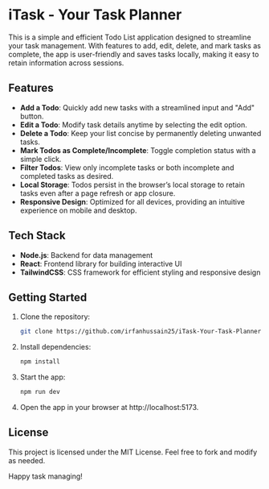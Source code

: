 # iTask - Your Task Planner

This is a simple and efficient Todo List application designed to streamline your task management. With features to add, edit, delete, and mark tasks as complete, the app is user-friendly and saves tasks locally, making it easy to retain information across sessions.

## Features

- **Add a Todo**: Quickly add new tasks with a streamlined input and "Add" button.
- **Edit a Todo**: Modify task details anytime by selecting the edit option.
- **Delete a Todo**: Keep your list concise by permanently deleting unwanted tasks.
- **Mark Todos as Complete/Incomplete**: Toggle completion status with a simple click.
- **Filter Todos**: View only incomplete tasks or both incomplete and completed tasks as desired.
- **Local Storage**: Todos persist in the browser’s local storage to retain tasks even after a page refresh or app closure.
- **Responsive Design**: Optimized for all devices, providing an intuitive experience on mobile and desktop.

## Tech Stack

- **Node.js**: Backend for data management
- **React**: Frontend library for building interactive UI
- **TailwindCSS**: CSS framework for efficient styling and responsive design

## Getting Started

1. Clone the repository:
   ```bash
   git clone https://github.com/irfanhussain25/iTask-Your-Task-Planner.git

2. Install dependencies:
    ```bash
    npm install

3. Start the app:
    ```bash
    npm run dev

4. Open the app in your browser at http://localhost:5173.

## License
This project is licensed under the MIT License. Feel free to fork and modify as needed.

Happy task managing!
